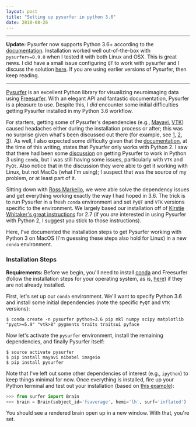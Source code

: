 ```yaml
---
layout: post
title: "Setting up pysurfer in python 3.6"
date: 2018-08-26
---
```


---
**Update:** Pysurfer now supports Python 3.6+ according to the [documentation](http://pysurfer.github.io/install.html). Installation worked well out-of-the-box with `pysurfer>=0.9.0` when I tested it with both Linux and OSX. This is great news. I did have a small issue configuring `QT` to work with pysurfer and I discuss the solution [here](https://github.com/nipy/PySurfer/issues/262#issuecomment-467574981). If you are using earlier versions of Pysurfer, then keep reading.

---

[Pysurfer](http://pysurfer.github.io) is an excellent Python library for visualizing neuroimaging data using [Freesurfer](https://surfer.nmr.mgh.harvard.edu). With an elegant API and fantastic documentation, Pysurfer is a pleasure to use. Despite this, I _did_ encounter some initial difficulties getting Pysurfer installed in my Python 3.6 workflow.

For starters, getting some of Pysurfer's dependencies (e.g., [Mayavi](http://docs.enthought.com/mayavi/mayavi/index.html), [VTK](https://www.vtk.org/)) caused headaches either during the installation process or after; this was no surprise given what's been discussed out there (for example, see [1](https://github.com/enthought/mayavi/issues/625), [2](https://stackoverflow.com/questions/45100010/conflict-while-installing-mayavi-into-anaconda), [3](http://bluesimplex.com/2017/02/04/installing_mayavi_with_python_3.html)). As well, I also expected some difficulty given that the [documentation](http://pysurfer.github.io/install.html), at the time of this writing, states that Pysurfer only works with Python 2. I saw that there had been some [discussion](https://github.com/nipy/PySurfer/issues/217) on getting Pysurfer to work in Python 3 using `conda`, but I was still having some issues, particularly with `VTK` and `PyQt`. Also notice that in the discussion they were able to get it working with Linux, but not MacOs (what I'm using); I suspect that was the source of my problem, or at least part of it.

Sitting down with [Ross Markello](https://twitter.com/rossdavism), we were able solve the dependency issues and get everything working exactly the way I had hoped in 3.6. The trick is to run Pysurfer in a fresh `conda` environment and set `PyQT` and `VTK` versions specific to the environment. We largely based our installation off of [Kirstie Whitaker's great instructions](https://github.com/KirstieJane/DESCRIBING_DATA/wiki/Making-Surface-Plots-with-Pysurfer) for 2.7 (if you _are_ interested in using Pysurfer with Python 2, I suggest you stick to those instructions).

Here, I've documented the installation steps to get Pysurfer working with Python 3 on MacOS (I'm guessing these steps also hold for Linux) in a new `conda` environment.


### Installation Steps
**Requirements:** Before we begin, you'll need to install [conda](https://conda.io/docs/) and Freesurfer (follow the installation steps for your operating system, as is, [here](https://surfer.nmr.mgh.harvard.edu/fswiki/DownloadAndInstall)) if they are not already installed.

First, let's set up our `conda` environment. We'll want to specify Python 3.6 and install some initial dependencies (note the specific `PyQT` and `VTK` versions):

```
$ conda create -n pysurfer python=3.6 pip mkl numpy scipy matplotlib "pyqt>=5.9" "vtk>8" pygments traits traitsui pyface
```

Now let's activate the `pysurfer` environment, install the remaining dependencies, and finally Pysurfer itself:

```
$ source activate pysurfer
$ pip install mayavi nibabel imageio
$ pip install pysurfer
```

Note that I've left out some other dependencies of interest (e.g., `ipython`) to keep things minimal for now. Once everything is installed, fire up your Python terminal and test out your installation (based on [this example](http://pysurfer.github.io/auto_examples/plot_basics.html#sphx-glr-auto-examples-plot-basics-py)):

```python
>>> from surfer import Brain
>>> brain = Brain(subject_id='fsaverage', hemi='lh', surf='inflated')
```

You should see a rendered brain open up in a new window. With that, you're set.